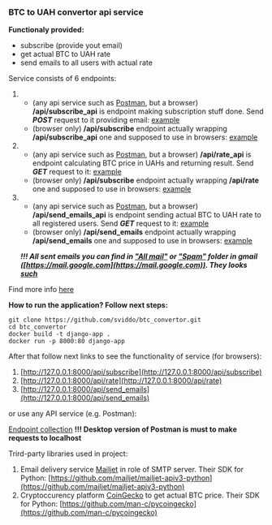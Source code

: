 <h3>BTC to UAH convertor api service</h3>

**Functionaly provided:**
- subscribe (provide yout email)
- get actual BTC to UAH rate
- send emails to all users with actual rate

Service consists of 6 endpoints:
1. - (any api service such as [Postman](https://www.postman.com/), but a browser) **/api/subscribe_api** is endpoint making subscription stuff done. Send ***POST*** request to it providing email: [example](https://im.ge/i/FPOck6)
   - (browser only) **/api/subscribe** endpoint actually wrapping **/api/subscribe_api** one and supposed to use in browsers: [example](https://im.ge/i/FP1MU1)
2. - (any api service such as [Postman](https://www.postman.com/), but a browser) **/api/rate_api** is endpoint calculating BTC price in UAHs and returning result. Send ***GET*** request to it: [example](https://im.ge/i/FP1NyY)
   - (browser only) **/api/subscribe** endpoint actually wrapping **/api/rate** one and supposed to use in browsers: [example](https://im.ge/i/FP1VZc)
3. - (any api service such as [Postman](https://www.postman.com/), but a browser) **/api/send_emails_api** is endpoint sending actual BTC to UAH rate to all registered users. Send ***GET*** request to it: [example](https://im.ge/i/FP23V6)
   - (browser only) **/api/send_emails** endpoint actually wrapping **/api/send_emails** one and supposed to use in browsers: [example](https://im.ge/i/FP2prC)
   
   ***!!! All sent emails you can find in ["All mail"](https://im.ge/i/FPddUp) or ["Spam"](https://im.ge/i/FPq0SM) folder in gmail ([https://mail.google.com](https://mail.google.com)). They looks [such](https://im.ge/i/FPqdKz)***
   
Find more info [here]()

**How to run the application? Follow next steps:**
```
git clone https://github.com/sviddo/btc_convertor.git
cd btc_convertor
docker build -t django-app . 
docker run -p 8000:80 django-app 
```
After that follow next links to see the functionality of service (for browsers):
1. [http://127.0.0.1:8000/api/subscribe](http://127.0.0.1:8000/api/subscribe)
2. [http://127.0.0.1:8000/api/rate](http://127.0.0.1:8000/api/rate)
3. [http://127.0.0.1:8000/api/send_emails](http://127.0.0.1:8000/api/send_emails)

or use any API service (e.g. Postman):

[Endpoint collection](https://www.postman.com/sviddo/workspace/btc-to-uah/collection/21140281-d01b3b2f-8601-4af6-8c22-a3200274e306?action=share&creator=21140281) **!!! Desktop version of Postman is must to make requests to localhost**


Trird-party libraries used in project:
1. Email delivery service [Mailjet](https://www.mailjet.com/
) in role of SMTP server. Their SDK for Python: [https://github.com/mailjet/mailjet-apiv3-python](https://github.com/mailjet/mailjet-apiv3-python)
2. Cryptoccurency platform [CoinGecko](https://www.coingecko.com/) to get actual BTC price. Their SDK for Python: [https://github.com/man-c/pycoingecko](https://github.com/man-c/pycoingecko)
